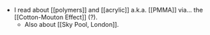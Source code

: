 - I read about [[polymers]] and [[acrylic]] a.k.a. [[PMMA]] via... the [[Cotton-Mouton Effect]] (?).
    - Also about [[Sky Pool, London]].
